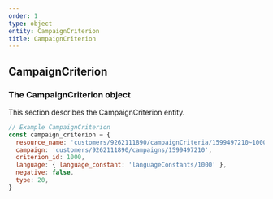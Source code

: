 ```yaml
---
order: 1
type: object
entity: CampaignCriterion
title: CampaignCriterion
---
```


## CampaignCriterion

### The CampaignCriterion object

This section describes the CampaignCriterion entity.

```javascript
// Example CampaignCriterion
const campaign_criterion = {
  resource_name: 'customers/9262111890/campaignCriteria/1599497210~1000',
  campaign: 'customers/9262111890/campaigns/1599497210',
  criterion_id: 1000,
  language: { language_constant: 'languageConstants/1000' },
  negative: false,
  type: 20,
}
```
